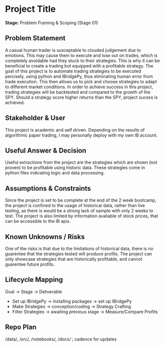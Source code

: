 # Project Title
**Stage:** Problem Framing & Scoping (Stage 01)
## Problem Statement
A casual human trader is susceptable to clouded judgement due to emotions. This may cause them to execute and lose out on trades, which is completely avoidable had they stuck to their strategies. This is why it can be beneficial to create a trading bot equipped with a profitable strategy. 
The goal of this project is to automate trading strategies to be executed percisely, using python and IBridgePy, thus eliminating human error from trade execution. This then allows us to pick and choose strategies to adapt to different market conditions.
In order to achieve success in this project, trading strategies will be backtested and compared to the growth of the SPY. Should a strategy score higher returns than the SPY, project sucess is achieved.
## Stakeholder & User
This project is academic and self driven. Depending on the results of algorithmic paper trading, I may personally deploy with my own IB account.
## Useful Answer & Decision
Useful extractions from the project are the strategies which are shown (not proven) to be profitable using historic data. These strategies come in python files indicating logic and data processing.
## Assumptions & Constraints
Since the project is set to be complete at the end of the 2 week bootcamp, the project is confined to the usage of historical data, rather than live testing, as there is would be a strong lack of sample with only 2 weeks to test.
The project is also limited by information avaliable of stock prices, that can be accessible to the IB apis.
## Known Unknowns / Risks
One of the risks is that due to the limitations of historical data, there is no guarentee that the strategies tested will produce profits. The project can only showcase strategies that are historically profitable, and cannot guarentee future profits.
## Lifecycle Mapping
Goal → Stage → Deliverable
- Set up IBridgePy → installing packages → set up IBridgePy
- Make Strategies → conception/coding → Strategy Crafting
- Filter Strategies → awaiting previous stage → Measure/Compare Profits
## Repo Plan
/data/, /src/, /notebooks/, /docs/ ; cadence for updates